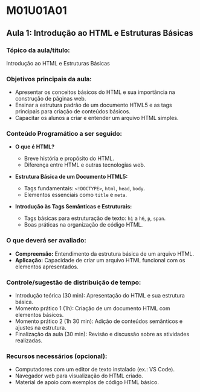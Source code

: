 # **M01U01A01**

## **Aula 1: Introdução ao HTML e Estruturas Básicas**

### **Tópico da aula/título:**  

Introdução ao HTML e Estruturas Básicas

### **Objetivos principais da aula:**  

- Apresentar os conceitos básicos do HTML e sua importância na construção de páginas web.  
- Ensinar a estrutura padrão de um documento HTML5 e as tags principais para criação de conteúdos básicos.  
- Capacitar os alunos a criar e entender um arquivo HTML simples.  

### **Conteúdo Programático a ser seguido:**  

- **O que é HTML?**  
  - Breve história e propósito do HTML.  
  - Diferença entre HTML e outras tecnologias web.  

- **Estrutura Básica de um Documento HTML5:**  
  - Tags fundamentais: `<!DOCTYPE>`, `html`, `head`, `body`.  
  - Elementos essenciais como `title` e `meta`.  

- **Introdução às Tags Semânticas e Estruturais:**  
  - Tags básicas para estruturação de texto: `h1` a `h6`, `p`, `span`.  
  - Boas práticas na organização de código HTML.  

### **O que deverá ser avaliado:**  

- **Compreensão:** Entendimento da estrutura básica de um arquivo HTML.  
- **Aplicação:** Capacidade de criar um arquivo HTML funcional com os elementos apresentados.  

### **Controle/sugestão de distribuição de tempo:**  

- Introdução teórica (30 min): Apresentação do HTML e sua estrutura básica.  
- Momento prático 1 (1h): Criação de um documento HTML com elementos básicos.  
- Momento prático 2 (1h 30 min): Adição de conteúdos semânticos e ajustes na estrutura.  
- Finalização da aula (30 min): Revisão e discussão sobre as atividades realizadas.  

### **Recursos necessários (opcional):**  

- Computadores com um editor de texto instalado (ex.: VS Code).  
- Navegador web para visualização do HTML criado.  
- Material de apoio com exemplos de código HTML básico.  
